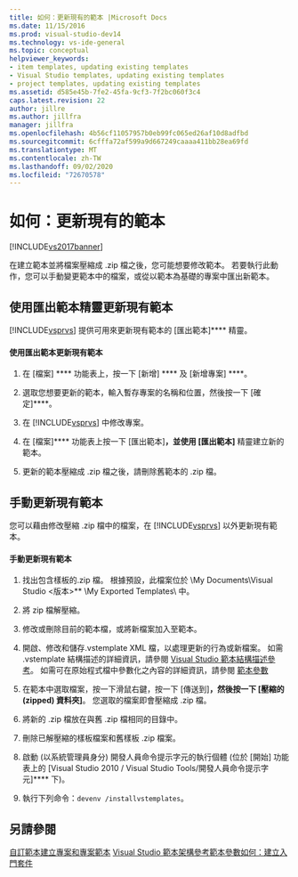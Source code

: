 ```yaml
---
title: 如何：更新現有的範本 |Microsoft Docs
ms.date: 11/15/2016
ms.prod: visual-studio-dev14
ms.technology: vs-ide-general
ms.topic: conceptual
helpviewer_keywords:
- item templates, updating existing templates
- Visual Studio templates, updating existing templates
- project templates, updating existing templates
ms.assetid: d585e45b-7fe2-45fa-9cf3-7f2bc060f3c4
caps.latest.revision: 22
author: jillre
ms.author: jillfra
manager: jillfra
ms.openlocfilehash: 4b56cf11057957b0eb99fc065ed26af10d8adfbd
ms.sourcegitcommit: 6cfffa72af599a9d667249caaaa411bb28ea69fd
ms.translationtype: MT
ms.contentlocale: zh-TW
ms.lasthandoff: 09/02/2020
ms.locfileid: "72670578"
---
```

# <a name="how-to-update-existing-templates"></a>如何：更新現有的範本
[!INCLUDE[vs2017banner](../includes/vs2017banner.md)]

在建立範本並將檔案壓縮成 .zip 檔之後，您可能想要修改範本。 若要執行此動作，您可以手動變更範本中的檔案，或從以範本為基礎的專案中匯出新範本。

## <a name="using-the-export-template-wizard-to-update-an-existing-template"></a>使用匯出範本精靈更新現有範本
 [!INCLUDE[vsprvs](../includes/vsprvs-md.md)] 提供可用來更新現有範本的 [匯出範本]**** 精靈。

#### <a name="to-use-export-template-to-update-an-existing-template"></a>使用匯出範本更新現有範本

1. 在 [檔案] **** 功能表上，按一下 [新增] **** 及 [新增專案] ****。

2. 選取您想要更新的範本，輸入暫存專案的名稱和位置，然後按一下 [確定]****。

3. 在 [!INCLUDE[vsprvs](../includes/vsprvs-md.md)] 中修改專案。

4. 在 [檔案]**** 功能表上按一下 [匯出範本]****，並使用 [匯出範本]**** 精靈建立新的範本。

5. 更新的範本壓縮成 .zip 檔之後，請刪除舊範本的 .zip 檔。

## <a name="manually-updating-an-existing-template"></a>手動更新現有範本
 您可以藉由修改壓縮 .zip 檔中的檔案，在 [!INCLUDE[vsprvs](../includes/vsprvs-md.md)] 以外更新現有範本。

#### <a name="to-manually-update-an-existing-template"></a>手動更新現有範本

1. 找出包含樣板的.zip 檔。 根據預設，此檔案位於 \My Documents\Visual Studio <版本>** \My Exported Templates\\ 中。

2. 將 zip 檔解壓縮。

3. 修改或刪除目前的範本檔，或將新檔案加入至範本。

4. 開啟、修改和儲存.vstemplate XML 檔，以處理更新的行為或新檔案。 如需 .vstemplate 結構描述的詳細資訊，請參閱 [Visual Studio 範本結構描述參考](../extensibility/visual-studio-template-schema-reference.md)。 如需可在原始程式檔中參數化之內容的詳細資訊，請參閱 [範本參數](../ide/template-parameters.md)

5. 在範本中選取檔案，按一下滑鼠右鍵，按一下 [傳送到]****，然後按一下 [壓縮的 (zipped) 資料夾]****。 您選取的檔案即會壓縮成 .zip 檔。

6. 將新的 .zip 檔放在與舊 .zip 檔相同的目錄中。

7. 刪除已解壓縮的樣板檔案和舊樣板 .zip 檔案。

8. 啟動 (以系統管理員身分) 開發人員命令提示字元的執行個體 (位於 [開始] 功能表上的 [Visual Studio 2010 / Visual Studio Tools/開發人員命令提示字元]**** 下)。

9. 執行下列命令：`devenv /installvstemplates`。

## <a name="see-also"></a>另請參閱
 [自訂範本](../ide/customizing-project-and-item-templates.md)[建立專案和專案範本](../ide/creating-project-and-item-templates.md) [Visual Studio 範本架構參考](../extensibility/visual-studio-template-schema-reference.md)[範本參數](../ide/template-parameters.md)[如何：建立入門套件](../ide/how-to-create-starter-kits.md)
